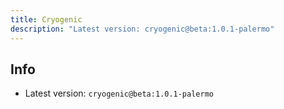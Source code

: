 ```yaml
---
title: Cryogenic
description: "Latest version: cryogenic@beta:1.0.1-palermo"
---
```


## Info
* Latest version: `cryogenic@beta:1.0.1-palermo`